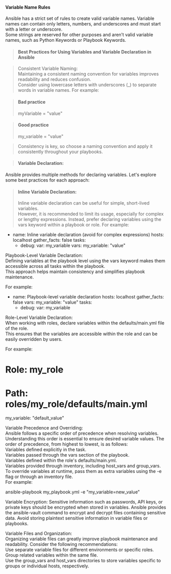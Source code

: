 #### Variable Name Rules

Ansible has a strict set of rules to create valid variable names. Variable names can contain only letters, numbers, and underscores and must start with a letter or underscore.   
Some strings are reserved for other purposes and aren’t valid variable names, such as Python Keywords or Playbook Keywords.  

>#### Best Practices for Using Variables and Variable Declaration in Ansible  

>Consistent Variable Naming:  
>Maintaining a consistent naming convention for variables improves readability and reduces confusion.   
>Consider using lowercase letters with underscores (_) to separate words in variable names. For example:  

>#### Bad practice
>myVariable = "value"

>#### Good practice
>my_variable = "value"

>Consistency is key, so choose a naming convention and apply it consistently throughout your playbooks.  

>#### Variable Declaration:  
Ansible provides multiple methods for declaring variables. Let's explore some best practices for each approach:  

>#### Inline Variable Declaration:
>Inline variable declaration can be useful for simple, short-lived variables.   
>However, it is recommended to limit its usage, especially for complex or lengthy expressions. Instead, prefer declaring variables using the vars keyword within a playbook or role. For example:  


- name: Inline variable declaration (avoid for complex expressions)
  hosts: localhost
  gather_facts: false
  tasks:
    - debug:
        var: my_variable
      vars:
        my_variable: "value"

Playbook-Level Variable Declaration:  
Defining variables at the playbook level using the vars keyword makes them accessible across all tasks within the playbook.  
This approach helps maintain consistency and simplifies playbook maintenance.  

For example:  

- name: Playbook-level variable declaration
  hosts: localhost
  gather_facts: false
  vars:
    my_variable: "value"
  tasks:
    - debug:
        var: my_variable


Role-Level Variable Declaration:  
When working with roles, declare variables within the defaults/main.yml file of the role.  
This ensures that the variables are accessible within the role and can be easily overridden by users.   

For example:  

# Role: my_role
# Path: roles/my_role/defaults/main.yml

my_variable: "default_value"


Variable Precedence and Overriding:  
Ansible follows a specific order of precedence when resolving variables. Understanding this order is essential to ensure desired variable values. 
The order of precedence, from highest to lowest, is as follows:    
Variables defined explicitly in the task.    
Variables passed through the vars section of the playbook.  
Variables defined within the role's defaults/main.yml.  
Variables provided through inventory, including host_vars and group_vars.  
To override variables at runtime, pass them as extra variables using the -e flag or through an inventory file.   
For example:  
  
ansible-playbook my_playbook.yml -e "my_variable=new_value"  

Variable Encryption:
Sensitive information such as passwords, API keys, or private keys should be encrypted when stored in variables. 
Ansible provides the ansible-vault command to encrypt and decrypt files containing sensitive data. Avoid storing plaintext sensitive information in variable files or playbooks.  
  
Variable Files and Organization:  
Organizing variable files can greatly improve playbook maintenance and readability. Consider the following recommendations:  
Use separate variable files for different environments or specific roles.  
Group related variables within the same file.  
Use the group_vars and host_vars directories to store variables specific to groups or individual hosts, respectively.  
